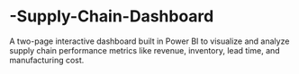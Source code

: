# -Supply-Chain-Dashboard
A two-page interactive dashboard built in Power BI to visualize and analyze supply chain performance metrics like revenue, inventory, lead time, and manufacturing cost.
